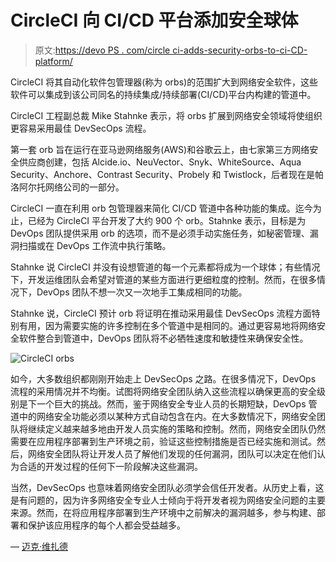 # CircleCI 向 CI/CD 平台添加安全球体

> 原文:[https://devo PS . com/circle ci-adds-security-orbs-to-ci-CD-platform/](https://devops.com/circleci-adds-security-orbs-to-ci-cd-platform/)

CircleCI 将其自动化软件包管理器(称为 orbs)的范围扩大到网络安全软件，这些软件可以集成到该公司同名的持续集成/持续部署(CI/CD)平台内构建的管道中。

CircleCI 工程副总裁 Mike Stahnke 表示，将 orbs 扩展到网络安全领域将使组织更容易采用最佳 DevSecOps 流程。

第一套 orb 旨在运行在亚马逊网络服务(AWS)和谷歌云上，由七家第三方网络安全供应商创建，包括 Alcide.io、NeuVector、Snyk、WhiteSource、Aqua Security、Anchore、Contrast Security、Probely 和 Twistlock，后者现在是帕洛阿尔托网络公司的一部分。

CircleCI 一直在利用 orb 包管理器来简化 CI/CD 管道中各种功能的集成。迄今为止，已经为 CircleCI 平台开发了大约 900 个 orb。Stahnke 表示，目标是为 DevOps 团队提供采用 orb 的选项，而不是必须手动实施任务，如秘密管理、漏洞扫描或在 DevOps 工作流中执行策略。

Stahnke 说 CircleCI 并没有设想管道的每一个元素都将成为一个球体；有些情况下，开发运维团队会希望对管道的某些方面进行更细粒度的控制。然而，在很多情况下，DevOps 团队不想一次又一次地手工集成相同的功能。

Stahnke 说，CircleCI 预计 orb 将证明在推动采用最佳 DevSecOps 流程方面特别有用，因为需要实施的许多控制在多个管道中是相同的。通过更容易地将网络安全软件整合到管道中，DevOps 团队将不必牺牲速度和敏捷性来确保安全性。

![CircleCI orbs](../Images/851e6d528da7cb489de7b20e2792f1fb.png)

如今，大多数组织都刚刚开始走上 DevSecOps 之路。在很多情况下，DevOps 流程的采用情况并不均衡。试图将网络安全团队纳入这些流程以确保更高的安全级别是下一个巨大的挑战。然而，鉴于网络安全专业人员的长期短缺，DevOps 管道中的网络安全功能必须以某种方式自动包含在内。在大多数情况下，网络安全团队将继续定义越来越多地由开发人员实施的策略和控制。然而，网络安全团队仍然需要在应用程序部署到生产环境之前，验证这些控制措施是否已经实施和测试。然后，网络安全团队将让开发人员了解他们发现的任何漏洞，团队可以决定在他们认为合适的开发过程的任何下一阶段解决这些漏洞。

当然，DevSecOps 也意味着网络安全团队必须学会信任开发者。从历史上看，这是有问题的，因为许多网络安全专业人士倾向于将开发者视为网络安全问题的主要来源。然而，在将应用程序部署到生产环境中之前解决的漏洞越多，参与构建、部署和保护该应用程序的每个人都会受益越多。

— [迈克·维扎德](https://devops.com/author/mike-vizard/)
